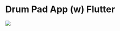 # Drum Pad App (w) Flutter 

<img src="https://user-images.githubusercontent.com/50543193/138928672-a735c6f8-6eec-4664-8a4d-0096717e87f5.png">


